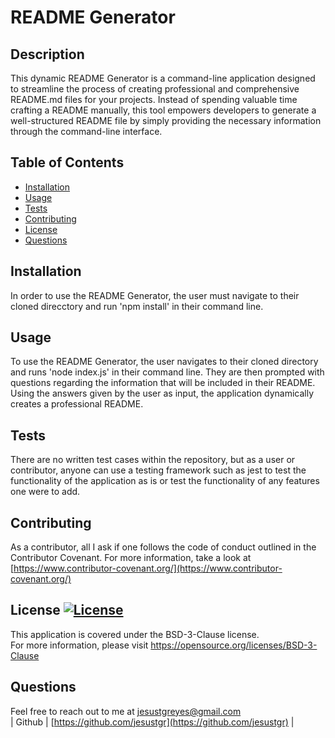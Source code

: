 # README Generator
  ## Description
  This dynamic README Generator is a command-line application designed to streamline the process of creating professional and comprehensive README.md files for your projects. Instead of spending valuable time crafting a README manually, this tool empowers developers to generate a well-structured README file by simply providing the necessary information through the command-line interface.
  ## Table of Contents
  * [Installation](#installation)
  * [Usage](#usage)
  * [Tests](#tests)
  * [Contributing](#contributing)
  * [License](#license)
  * [Questions](#questions)
  ## Installation
  In order to use the README Generator, the user must navigate to their cloned direcctory and run 'npm install' in their command line.
  ## Usage
  To use the README Generator, the user navigates to their cloned directory and runs 'node index.js' in their command line. They are then prompted with questions regarding the information that will be included in their README. Using the answers given by the user as input, the application dynamically creates a professional README.
  ## Tests
  There are no written test cases within the repository, but as a user or contributor, anyone can use a testing framework such as jest to test the functionality of the application as is or test the functionality of any features one were to add.
  ## Contributing
  As a contributor, all I ask if one follows the code of conduct outlined in the Contributor Covenant. For more information, take a look at [https://www.contributor-covenant.org/](https://www.contributor-covenant.org/)
  ## License [![License](https://img.shields.io/badge/License-BSD%203--Clause-blue.svg)](https://opensource.org/licenses/BSD-3-Clause)
  This application is covered under the BSD-3-Clause license.<br>
  For more information, please visit https://opensource.org/licenses/BSD-3-Clause
  ## Questions
  Feel free to reach out to me at [jesustgreyes@gmail.com](mailto:jesustgreyes@gmail.com)<br>
  | Github | [https://github.com/jesustgr](https://github.com/jesustgr) | 
